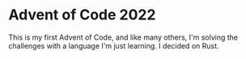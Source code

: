 # Advent of Code 2022

This is my first Advent of Code, and like many others, I'm solving the challenges with a language I'm just learning. I decided on Rust.
